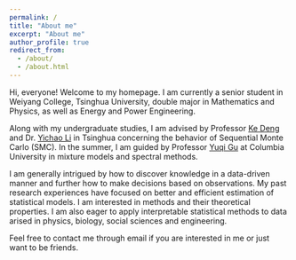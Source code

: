```yaml
---
permalink: /
title: "About me"
excerpt: "About me"
author_profile: true
redirect_from: 
  - /about/
  - /about.html
---
```


Hi, everyone! Welcome to my homepage. I am currently a senior student in Weiyang College, Tsinghua University, double major in Mathematics and Physics, as well as Energy and Power Engineering. 

Along with my undergraduate studies, I am advised by Professor [Ke Deng](http://www.stat.tsinghua.edu.cn/kdeng/) and Dr. [Yichao Li](https://statistics.fas.harvard.edu/people/yichao-li) in Tsinghua concerning the behavior of Sequential Monte Carlo (SMC). In the summer, I am guided by Professor [Yuqi Gu](https://stat.columbia.edu/~yuqigu/) at Columbia University in mixture models and spectral methods.

I am generally intrigued by how to discover knowledge in a data-driven manner and further how to make decisions based on observations. My past research experiences have focused on better and efficient estimation of statistical models. I am interested in methods and their theoretical properties. I am also eager to apply interpretable statistical methods to data arised in physics, biology, social sciences and engineering. 

Feel free to contact me through email if you are interested in me or just want to be friends.